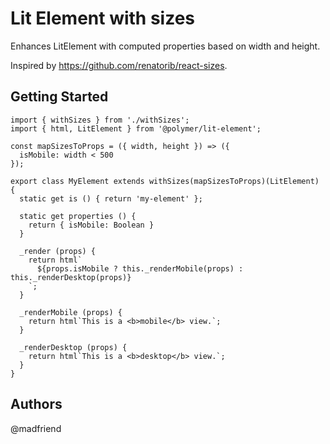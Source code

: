 # Lit Element with sizes

Enhances LitElement with computed properties based on width and height.

Inspired by https://github.com/renatorib/react-sizes.

## Getting Started

```
import { withSizes } from './withSizes';
import { html, LitElement } from '@polymer/lit-element';

const mapSizesToProps = ({ width, height }) => ({
  isMobile: width < 500
});

export class MyElement extends withSizes(mapSizesToProps)(LitElement) {
  static get is () { return 'my-element' };

  static get properties () {
    return { isMobile: Boolean }
  }

  _render (props) {
    return html`
      ${props.isMobile ? this._renderMobile(props) : this._renderDesktop(props)}
    `;
  }

  _renderMobile (props) {
    return html`This is a <b>mobile</b> view.`;
  }

  _renderDesktop (props) {
    return html`This is a <b>desktop</b> view.`;
  }
}
```

## Authors

@madfriend